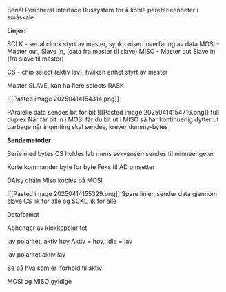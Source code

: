Serial Peripheral Interface
Bussystem for å koble pereferieenheter i småskale

**Linjer:**

SCLK - serial clock styrt av master, synkronisert overføring av data
MOSI - Master out, Slave in, (data fra master til slave)
MISO - Master out Slave in (fra slave til master)

CS - chip select (aktiv lav), hvilken enhet styrt av master

Master SLAVE, kan ha flere selects 
RASK

![[Pasted image 20250414154314.png]]

PAralelle data sendes bit for bit
![[Pasted image 20250414154716.png]]
full duplex 
Når får bit in i MOSI får du bit ut i MISO så har kontinuerlig
dytter ut garbage når ingenting skal sendes, krever dummy-bytes

**Sendemetoder**

Serie med bytes
CS holdes lab mens sekvensen sendes 
til minneengeter

Korte kommander 
byte for byte 
Feks til AD omsetter

DAisy chain
Miso kobles på MOSI

![[Pasted image 20250414155329.png]]
Spare linjer, sender data gjennom slave
CS lik for alle og SCKL lik for alle

Dataformat

Abhenger av klokkepolaritet

lav polaritet, aktiv høy
Aktiv = høy, Idle = lav

lav polaritet aktiv lav

Se på hva som er iforhold til aktiv

MOSI og MISO gyldige 



